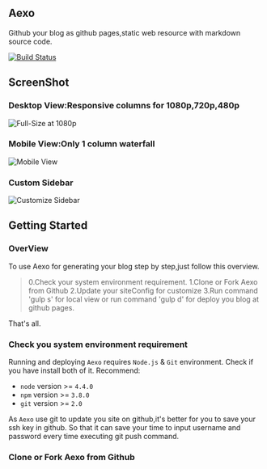 ## Aexo
Github your blog as github pages,static web resource with markdown source code.

[![Build Status](https://api.travis-ci.org/Aquariuslt/Aexo.png)](https://travis-ci.org/Aquariuslt/Aexo)  


## ScreenShot

### Desktop View:Responsive columns for 1080p,720p,480p
![Full-Size at 1080p](https://img.alicdn.com/tfscom/TB1sCjCMVXXXXXgXXXXXXXXXXXX.png)

### Mobile View:Only 1 column waterfall
![Mobile View](https://img.alicdn.com/tfscom/TB1uMTzMVXXXXbXXXXXXXXXXXXX.png)

### Custom Sidebar
![Customize Sidebar](https://img.alicdn.com/tfscom/TB1X8PrMVXXXXcLXpXXXXXXXXXX.png)

## Getting Started

### OverView
To use Aexo for generating your blog step by step,just follow this overview.

> 0.Check your system environment requirement.
> 1.Clone or Fork Aexo from Github
> 2.Update your siteConfig for customize
> 3.Run command 'gulp s' for local view or run command 'gulp d' for deploy you blog at github pages.

That's all.

### Check you system environment requirement
Running and deploying `Aexo` requires `Node.js` & `Git` environment.
Check if you have install both of it.
Recommend:
- `node` version >= `4.4.0`
- `npm` version >= `3.8.0`
- `git` version >= `2.0`

As `Aexo` use git to update you site on github,it's better for you to save your ssh key in github.
So that it can save your time to input username and password every time executing git push command.

### Clone or Fork Aexo from Github

